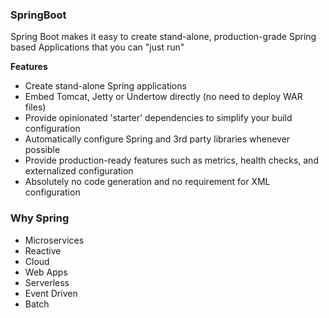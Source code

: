 ### SpringBoot

Spring Boot makes it easy to create stand-alone, production-grade Spring based Applications that you can "just run"

**Features**

* Create stand-alone Spring applications
* Embed Tomcat, Jetty or Undertow directly (no need to deploy WAR files)
* Provide opinionated 'starter' dependencies to simplify your build configuration
* Automatically configure Spring and 3rd party libraries whenever possible
* Provide production-ready features such as metrics, health checks, and externalized configuration
* Absolutely no code generation and no requirement for XML configuration

### Why Spring

* Microservices
* Reactive
* Cloud
* Web Apps
* Serverless
* Event Driven
* Batch



